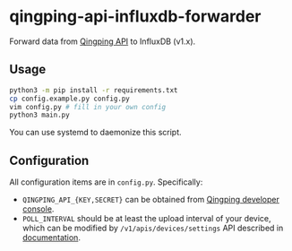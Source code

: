 # qingping-api-influxdb-forwarder

Forward data from [Qingping API](https://developer.qingping.co/main/openApi) to InfluxDB (v1.x).

## Usage

```bash
python3 -m pip install -r requirements.txt
cp config.example.py config.py
vim config.py # fill in your own config
python3 main.py
```

You can use systemd to daemonize this script.

## Configuration

All configuration items are in `config.py`. Specifically:

* `QINGPING_API_{KEY,SECRET}` can be obtained from [Qingping developer console](https://developer.qingping.co/personal/permissionApply).
* `POLL_INTERVAL` should be at least the upload interval of your device, which can be modified by `/v1/apis/devices/settings` API described in [documentation](https://developer.qingping.co/main/openApi).
